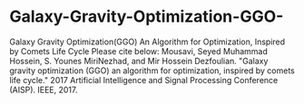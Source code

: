 # Galaxy-Gravity-Optimization-GGO-
Galaxy Gravity Optimization(GGO) An Algorithm for Optimization, Inspired by Comets Life Cycle
Please cite below:
Mousavi, Seyed Muhammad Hossein, S. Younes MiriNezhad, and Mir Hossein Dezfoulian. "Galaxy gravity optimization (GGO) an algorithm for optimization, inspired by comets life cycle." 2017 Artificial Intelligence and Signal Processing Conference (AISP). IEEE, 2017.
